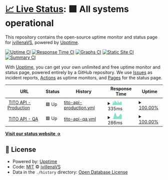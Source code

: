 # [📈 Live Status](https://jvillenaVS.github.io/tito): <!--live status--> **🟩 All systems operational**

This repository contains the open-source uptime monitor and status page for [jvillenaVS](https://jvillenaVS.github.io/tito), powered by [Upptime](https://github.com/upptime/upptime).

[![Uptime CI](https://github.com/jvillenaVS/tito/workflows/Uptime%20CI/badge.svg)](https://github.com/jvillenaVS/tito/actions?query=workflow%3A%22Uptime+CI%22)
[![Response Time CI](https://github.com/jvillenaVS/tito/workflows/Response%20Time%20CI/badge.svg)](https://github.com/jvillenaVS/tito/actions?query=workflow%3A%22Response+Time+CI%22)
[![Graphs CI](https://github.com/jvillenaVS/tito/workflows/Graphs%20CI/badge.svg)](https://github.com/jvillenaVS/tito/actions?query=workflow%3A%22Graphs+CI%22)
[![Static Site CI](https://github.com/jvillenaVS/tito/workflows/Static%20Site%20CI/badge.svg)](https://github.com/jvillenaVS/tito/actions?query=workflow%3A%22Static+Site+CI%22)
[![Summary CI](https://github.com/jvillenaVS/tito/workflows/Summary%20CI/badge.svg)](https://github.com/jvillenaVS/tito/actions?query=workflow%3A%22Summary+CI%22)

With [Upptime](https://upptime.js.org), you can get your own unlimited and free uptime monitor and status page, powered entirely by a GitHub repository. We use [Issues](https://github.com/jvillenaVS/tito/issues) as incident reports, [Actions](https://github.com/jvillenaVS/tito/actions) as uptime monitors, and [Pages](https://jvillenaVS.github.io/tito) for the status page.

<!--start: status pages-->
<!-- This summary is generated by Upptime (https://github.com/upptime/upptime) -->
<!-- Do not edit this manually, your changes will be overwritten -->
<!-- prettier-ignore -->
| URL | Status | History | Response Time | Uptime |
| --- | ------ | ------- | ------------- | ------ |
| <img alt="" src="https://icons.duckduckgo.com/ip3/api-prod.titoapp.org.ico" height="13"> [TITO API - Production](https://api-prod.titoapp.org/ping) | 🟩 Up | [tito-api-production.yml](https://github.com/jvillenaVS/tito/commits/HEAD/history/tito-api-production.yml) | <details><summary><img alt="Response time graph" src="./graphs/tito-api-production/response-time-week.png" height="20"> 335ms</summary><br><a href="https://jvillenaVS.github.io/tito/history/tito-api-production"><img alt="Response time 292" src="https://img.shields.io/endpoint?url=https%3A%2F%2Fraw.githubusercontent.com%2FjvillenaVS%2Ftito%2FHEAD%2Fapi%2Ftito-api-production%2Fresponse-time.json"></a><br><a href="https://jvillenaVS.github.io/tito/history/tito-api-production"><img alt="24-hour response time 348" src="https://img.shields.io/endpoint?url=https%3A%2F%2Fraw.githubusercontent.com%2FjvillenaVS%2Ftito%2FHEAD%2Fapi%2Ftito-api-production%2Fresponse-time-day.json"></a><br><a href="https://jvillenaVS.github.io/tito/history/tito-api-production"><img alt="7-day response time 335" src="https://img.shields.io/endpoint?url=https%3A%2F%2Fraw.githubusercontent.com%2FjvillenaVS%2Ftito%2FHEAD%2Fapi%2Ftito-api-production%2Fresponse-time-week.json"></a><br><a href="https://jvillenaVS.github.io/tito/history/tito-api-production"><img alt="30-day response time 293" src="https://img.shields.io/endpoint?url=https%3A%2F%2Fraw.githubusercontent.com%2FjvillenaVS%2Ftito%2FHEAD%2Fapi%2Ftito-api-production%2Fresponse-time-month.json"></a><br><a href="https://jvillenaVS.github.io/tito/history/tito-api-production"><img alt="1-year response time 296" src="https://img.shields.io/endpoint?url=https%3A%2F%2Fraw.githubusercontent.com%2FjvillenaVS%2Ftito%2FHEAD%2Fapi%2Ftito-api-production%2Fresponse-time-year.json"></a></details> | <details><summary><a href="https://jvillenaVS.github.io/tito/history/tito-api-production">100.00%</a></summary><a href="https://jvillenaVS.github.io/tito/history/tito-api-production"><img alt="All-time uptime 99.66%" src="https://img.shields.io/endpoint?url=https%3A%2F%2Fraw.githubusercontent.com%2FjvillenaVS%2Ftito%2FHEAD%2Fapi%2Ftito-api-production%2Fuptime.json"></a><br><a href="https://jvillenaVS.github.io/tito/history/tito-api-production"><img alt="24-hour uptime 100.00%" src="https://img.shields.io/endpoint?url=https%3A%2F%2Fraw.githubusercontent.com%2FjvillenaVS%2Ftito%2FHEAD%2Fapi%2Ftito-api-production%2Fuptime-day.json"></a><br><a href="https://jvillenaVS.github.io/tito/history/tito-api-production"><img alt="7-day uptime 100.00%" src="https://img.shields.io/endpoint?url=https%3A%2F%2Fraw.githubusercontent.com%2FjvillenaVS%2Ftito%2FHEAD%2Fapi%2Ftito-api-production%2Fuptime-week.json"></a><br><a href="https://jvillenaVS.github.io/tito/history/tito-api-production"><img alt="30-day uptime 99.54%" src="https://img.shields.io/endpoint?url=https%3A%2F%2Fraw.githubusercontent.com%2FjvillenaVS%2Ftito%2FHEAD%2Fapi%2Ftito-api-production%2Fuptime-month.json"></a><br><a href="https://jvillenaVS.github.io/tito/history/tito-api-production"><img alt="1-year uptime 99.55%" src="https://img.shields.io/endpoint?url=https%3A%2F%2Fraw.githubusercontent.com%2FjvillenaVS%2Ftito%2FHEAD%2Fapi%2Ftito-api-production%2Fuptime-year.json"></a></details>
| <img alt="" src="https://icons.duckduckgo.com/ip3/api-qa.titoapp.org.ico" height="13"> [TITO API - QA](https://api-qa.titoapp.org/ping) | 🟩 Up | [tito-api-qa.yml](https://github.com/jvillenaVS/tito/commits/HEAD/history/tito-api-qa.yml) | <details><summary><img alt="Response time graph" src="./graphs/tito-api-qa/response-time-week.png" height="20"> 286ms</summary><br><a href="https://jvillenaVS.github.io/tito/history/tito-api-qa"><img alt="Response time 273" src="https://img.shields.io/endpoint?url=https%3A%2F%2Fraw.githubusercontent.com%2FjvillenaVS%2Ftito%2FHEAD%2Fapi%2Ftito-api-qa%2Fresponse-time.json"></a><br><a href="https://jvillenaVS.github.io/tito/history/tito-api-qa"><img alt="24-hour response time 468" src="https://img.shields.io/endpoint?url=https%3A%2F%2Fraw.githubusercontent.com%2FjvillenaVS%2Ftito%2FHEAD%2Fapi%2Ftito-api-qa%2Fresponse-time-day.json"></a><br><a href="https://jvillenaVS.github.io/tito/history/tito-api-qa"><img alt="7-day response time 286" src="https://img.shields.io/endpoint?url=https%3A%2F%2Fraw.githubusercontent.com%2FjvillenaVS%2Ftito%2FHEAD%2Fapi%2Ftito-api-qa%2Fresponse-time-week.json"></a><br><a href="https://jvillenaVS.github.io/tito/history/tito-api-qa"><img alt="30-day response time 283" src="https://img.shields.io/endpoint?url=https%3A%2F%2Fraw.githubusercontent.com%2FjvillenaVS%2Ftito%2FHEAD%2Fapi%2Ftito-api-qa%2Fresponse-time-month.json"></a><br><a href="https://jvillenaVS.github.io/tito/history/tito-api-qa"><img alt="1-year response time 284" src="https://img.shields.io/endpoint?url=https%3A%2F%2Fraw.githubusercontent.com%2FjvillenaVS%2Ftito%2FHEAD%2Fapi%2Ftito-api-qa%2Fresponse-time-year.json"></a></details> | <details><summary><a href="https://jvillenaVS.github.io/tito/history/tito-api-qa">100.00%</a></summary><a href="https://jvillenaVS.github.io/tito/history/tito-api-qa"><img alt="All-time uptime 99.90%" src="https://img.shields.io/endpoint?url=https%3A%2F%2Fraw.githubusercontent.com%2FjvillenaVS%2Ftito%2FHEAD%2Fapi%2Ftito-api-qa%2Fuptime.json"></a><br><a href="https://jvillenaVS.github.io/tito/history/tito-api-qa"><img alt="24-hour uptime 100.00%" src="https://img.shields.io/endpoint?url=https%3A%2F%2Fraw.githubusercontent.com%2FjvillenaVS%2Ftito%2FHEAD%2Fapi%2Ftito-api-qa%2Fuptime-day.json"></a><br><a href="https://jvillenaVS.github.io/tito/history/tito-api-qa"><img alt="7-day uptime 100.00%" src="https://img.shields.io/endpoint?url=https%3A%2F%2Fraw.githubusercontent.com%2FjvillenaVS%2Ftito%2FHEAD%2Fapi%2Ftito-api-qa%2Fuptime-week.json"></a><br><a href="https://jvillenaVS.github.io/tito/history/tito-api-qa"><img alt="30-day uptime 100.00%" src="https://img.shields.io/endpoint?url=https%3A%2F%2Fraw.githubusercontent.com%2FjvillenaVS%2Ftito%2FHEAD%2Fapi%2Ftito-api-qa%2Fuptime-month.json"></a><br><a href="https://jvillenaVS.github.io/tito/history/tito-api-qa"><img alt="1-year uptime 99.89%" src="https://img.shields.io/endpoint?url=https%3A%2F%2Fraw.githubusercontent.com%2FjvillenaVS%2Ftito%2FHEAD%2Fapi%2Ftito-api-qa%2Fuptime-year.json"></a></details>

<!--end: status pages-->

[**Visit our status website →**](https://jvillenaVS.github.io/tito)

## 📄 License

- Powered by: [Upptime](https://github.com/upptime/upptime)
- Code: [MIT](./LICENSE) © [jvillenaVS](https://jvillenaVS.github.io/tito)
- Data in the `./history` directory: [Open Database License](https://opendatacommons.org/licenses/odbl/1-0/)
